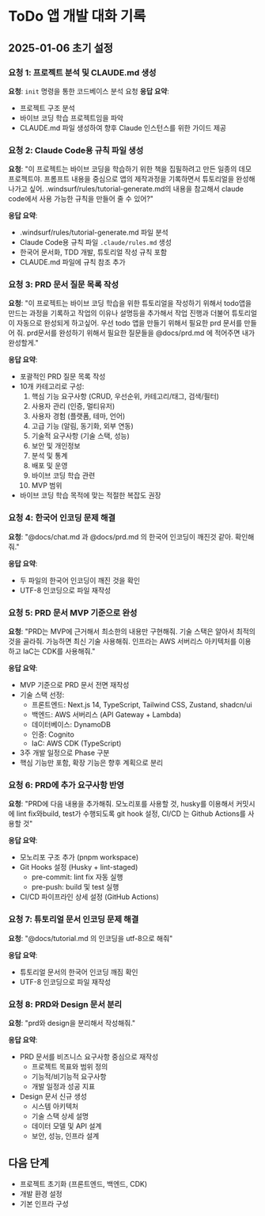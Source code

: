 # ToDo 앱 개발 대화 기록

## 2025-01-06 초기 설정

### 요청 1: 프로젝트 분석 및 CLAUDE.md 생성
**요청**: `init` 명령을 통한 코드베이스 분석 요청
**응답 요약**: 
- 프로젝트 구조 분석
- 바이브 코딩 학습 프로젝트임을 파악
- CLAUDE.md 파일 생성하여 향후 Claude 인스턴스를 위한 가이드 제공

### 요청 2: Claude Code용 규칙 파일 생성
**요청**: "이 프로젝트는 바이브 코딩을 학습하기 위한 책을 집필하려고 만든 일종의 데모 프로젝트야. 프롬프트 내용을 중심으로 앱의 제작과정을 기록하면서 튜토리얼을 완성해 나가고 싶어. .windsurf/rules/tutorial-generate.md의 내용을 참고해서 claude code에서 사용 가능한 규칙을 만들어 줄 수 있어?"

**응답 요약**:
- .windsurf/rules/tutorial-generate.md 파일 분석
- Claude Code용 규칙 파일 `.claude/rules.md` 생성
- 한국어 문서화, TDD 개발, 튜토리얼 작성 규칙 포함
- CLAUDE.md 파일에 규칙 참조 추가

### 요청 3: PRD 문서 질문 목록 작성
**요청**: "이 프로젝트는 바이브 코딩 학습을 위한 튜토리얼을 작성하기 위해서 todo앱을 만드는 과정을 기록하고 작업의 이유나 설명등을 추가해서 작업 진행과 더불어 튜토리얼이 자동으로 완성되게 하고싶어. 우선 todo 앱을 만들기 위해서 필요한 prd 문서를 만들어 줘. prd문서를 완성하기 위해서 필요한 질문들을 @docs/prd.md 에 적어주면 내가 완성할게."

**응답 요약**:
- 포괄적인 PRD 질문 목록 작성
- 10개 카테고리로 구성:
  1. 핵심 기능 요구사항 (CRUD, 우선순위, 카테고리/태그, 검색/필터)
  2. 사용자 관리 (인증, 멀티유저)
  3. 사용자 경험 (플랫폼, 테마, 언어)
  4. 고급 기능 (알림, 동기화, 외부 연동)
  5. 기술적 요구사항 (기술 스택, 성능)
  6. 보안 및 개인정보
  7. 분석 및 통계
  8. 배포 및 운영
  9. 바이브 코딩 학습 관련
  10. MVP 범위
- 바이브 코딩 학습 목적에 맞는 적절한 복잡도 권장

### 요청 4: 한국어 인코딩 문제 해결
**요청**: "@docs/chat.md 과 @docs/prd.md 의 한국어 인코딩이 깨진것 같아. 확인해줘."

**응답 요약**:
- 두 파일의 한국어 인코딩이 깨진 것을 확인
- UTF-8 인코딩으로 파일 재작성

### 요청 5: PRD 문서 MVP 기준으로 완성
**요청**: "PRD는 MVP에 근거해서 최소한의 내용만 구현해줘. 기술 스택은 알아서 최적의 것을 골라줘. 가능하면 최신 기술 사용해줘. 인프라는 AWS 서버리스 아키텍처를 이용하고 IaC는 CDK를 사용해줘."

**응답 요약**:
- MVP 기준으로 PRD 문서 전면 재작성
- 기술 스택 선정:
  - 프론트엔드: Next.js 14, TypeScript, Tailwind CSS, Zustand, shadcn/ui
  - 백엔드: AWS 서버리스 (API Gateway + Lambda)
  - 데이터베이스: DynamoDB
  - 인증: Cognito
  - IaC: AWS CDK (TypeScript)
- 3주 개발 일정으로 Phase 구분
- 핵심 기능만 포함, 확장 기능은 향후 계획으로 분리

### 요청 6: PRD에 추가 요구사항 반영
**요청**: "PRD에 다음 내용을 추가해줘. 모노리포를 사용할 것, husky를 이용해서 커밋시에 lint fix와build, test가 수행되도록 git hook 설정, CI/CD 는 Github Actions를 사용할 것"

**응답 요약**:
- 모노리포 구조 추가 (pnpm workspace)
- Git Hooks 설정 (Husky + lint-staged)
  - pre-commit: lint fix 자동 실행
  - pre-push: build 및 test 실행
- CI/CD 파이프라인 상세 설정 (GitHub Actions)

### 요청 7: 튜토리얼 문서 인코딩 문제 해결
**요청**: "@docs/tutorial.md 의 인코딩을 utf-8으로 해줘"

**응답 요약**:
- 튜토리얼 문서의 한국어 인코딩 깨짐 확인
- UTF-8 인코딩으로 파일 재작성

### 요청 8: PRD와 Design 문서 분리
**요청**: "prd와 design을 분리해서 작성해줘."

**응답 요약**:
- PRD 문서를 비즈니스 요구사항 중심으로 재작성
  - 프로젝트 목표와 범위 정의
  - 기능적/비기능적 요구사항
  - 개발 일정과 성공 지표
- Design 문서 신규 생성
  - 시스템 아키텍처
  - 기술 스택 상세 설명
  - 데이터 모델 및 API 설계
  - 보안, 성능, 인프라 설계

## 다음 단계
- 프로젝트 초기화 (프론트엔드, 백엔드, CDK)
- 개발 환경 설정
- 기본 인프라 구성